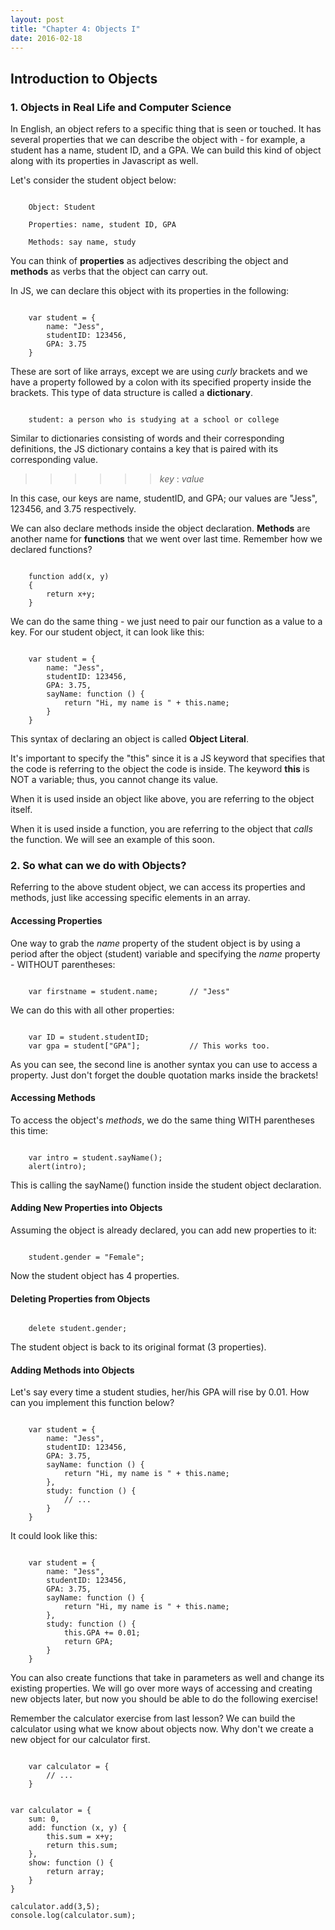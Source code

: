 ```yaml
---
layout: post
title: "Chapter 4: Objects I"
date: 2016-02-18
---
```


## Introduction to Objects

### 1. Objects in Real Life and Computer Science

In English, an object refers to a specific thing that is seen or touched. It has several properties that we can describe the object with - for example, a student has a name, student ID, and a GPA. We can build this kind of object along with its properties in Javascript as well.

Let\'s consider the student object below:

<pre><code>
	Object: Student

	Properties: name, student ID, GPA

	Methods: say name, study
</code></pre>

You can think of **properties** as adjectives describing the object and **methods** as verbs that the object can carry out. 

In JS, we can declare this object with its properties in the following:

<pre><code>
	var student = {
		name: "Jess",
		studentID: 123456,
		GPA: 3.75
	}
</code></pre>

These are sort of like arrays, except we are using *curly* brackets and we have a property followed by a colon with its specified property inside the brackets. This type of data structure is called a **dictionary**.

<pre><code>
	student: a person who is studying at a school or college
</code></pre>

Similar to dictionaries consisting of words and their corresponding definitions, the JS dictionary contains a key that is paired with its corresponding value.

>>>>>> *key* : *value*

In this case, our keys are name, studentID, and GPA; our values are \"Jess\", 123456, and 3.75 respectively.

We can also declare methods inside the object declaration. **Methods** are another name for **functions** that we went over last time. Remember how we declared functions?

<pre><code>
	function add(x, y)
	{
		return x+y;
	}
</code></pre>

We can do the same thing - we just need to pair our function as a value to a key. For our student object, it can look like this:

<pre><code>
	var student = {
		name: "Jess",
		studentID: 123456,
		GPA: 3.75,
		sayName: function () {
			return "Hi, my name is " + this.name;
		}
	}
</code></pre>

This syntax of declaring an object is called **Object Literal**.

It\'s important to specify the \"this\" since it is a JS keyword that specifies that the code is referring to the object the code is inside. The keyword **this** is NOT a variable; thus, you cannot change its value.

When it is used inside an object like above, you are referring to the object itself.

When it is used inside a function, you are referring to the object that *calls* the function. We will see an example of this soon.


### 2. So what can we do with Objects?

Referring to the above student object, we can access its properties and methods, just like accessing specific elements in an array.


#### Accessing Properties

One way to grab the *name* property of the student object is by using a period after the object (student) variable and specifying the *name* property - WITHOUT parentheses:

<pre><code>
	var firstname = student.name;		// "Jess"
</code></pre>

We can do this with all other properties:

<pre><code>
	var ID = student.studentID;
	var gpa = student["GPA"];			// This works too.
</code></pre>

As you can see, the second line is another syntax you can use to access a property. Just don\'t forget the double quotation marks inside the brackets!

#### Accessing Methods

To access the object\'s *methods*, we do the same thing WITH parentheses this time:

<pre><code>
	var intro = student.sayName();
	alert(intro);
</code></pre>

This is calling the sayName() function inside the student object declaration.

#### Adding New Properties into Objects

Assuming the object is already declared, you can add new properties to it:

<pre><code>
	student.gender = "Female";
</code></pre>

Now the student object has 4 properties.

#### Deleting Properties from Objects

<pre><code>
	delete student.gender;
</code></pre>

The student object is back to its original format (3 properties).

#### Adding Methods into Objects

Let\'s say every time a student studies, her/his GPA will rise by 0.01. How can you implement this function below?

<pre><code>
	var student = {
		name: "Jess",
		studentID: 123456,
		GPA: 3.75,
		sayName: function () {
			return "Hi, my name is " + this.name;
		},
		study: function () {
			// ... 
		}
	}
</code></pre>

It could look like this:

<pre><code>
	var student = {
		name: "Jess",
		studentID: 123456,
		GPA: 3.75,
		sayName: function () {
			return "Hi, my name is " + this.name;
		},
		study: function () {
			this.GPA += 0.01;
			return GPA;
		}
	}
</code></pre>

You can also create functions that take in parameters as well and change its existing properties. We will go over more ways of accessing and creating new objects later, but now you should be able to do the following exercise!

Remember the calculator exercise from last lesson? We can build the calculator using what we know about objects now. Why don\'t we create a new object for our calculator first.

<pre><code>
	var calculator = {
		// ... 
	}
</code></pre>


<pre><code>
var calculator = {
	sum: 0,
	add: function (x, y) {
		this.sum = x+y;
		return this.sum;
	},
	show: function () {
		return array;
	}
}

calculator.add(3,5);
console.log(calculator.sum);
</code></pre>



















